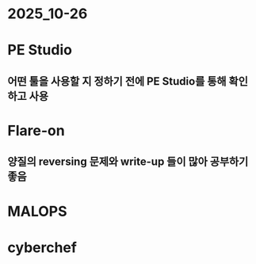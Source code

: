 2025_10-26
==========

# PE Studio 
## 어떤 툴을 사용할 지 정하기 전에 PE Studio를 통해 확인하고 사용

# Flare-on
## 양질의 reversing 문제와 write-up 들이 많아 공부하기 좋음

# MALOPS

# cyberchef



